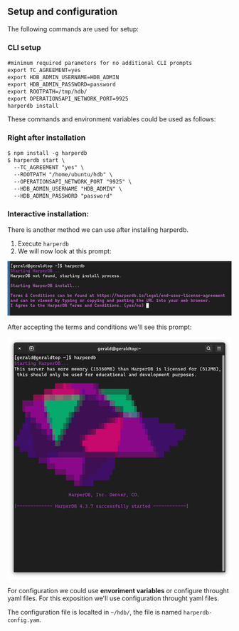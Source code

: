 ## Setup and configuration

The following commands are used for setup:

### CLI setup

```
#minimum required parameters for no additional CLI prompts
export TC_AGREEMENT=yes
export HDB_ADMIN_USERNAME=HDB_ADMIN
export HDB_ADMIN_PASSWORD=password
export ROOTPATH=/tmp/hdb/
export OPERATIONSAPI_NETWORK_PORT=9925
harperdb install
```

These commands and environment variables could be used as follows:

### Right after installation

```
$ npm install -g harperdb
$ harperdb start \
  --TC_AGREEMENT "yes" \
  --ROOTPATH "/home/ubuntu/hdb" \
  --OPERATIONSAPI_NETWORK_PORT "9925" \
  --HDB_ADMIN_USERNAME "HDB_ADMIN" \
  --HDB_ADMIN_PASSWORD "password"
```

### Interactive installation:

There is another method we can use after installing harperdb.

1. Execute ``harperdb``
2. We will now look at this prompt:

![interactive-install](./images/interactive-install.png)

After accepting the terms and conditions we'll see this prompt:

![harperdb-installed](./images/start-harper.png)

For configuration we could use **envoriment variables** or configure throught yaml files. For this exposition we'll use configuration throught yaml files.

The configuration file is localted in ``~/hdb/``, the file is named ``harperdb-config.yam``.